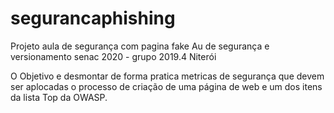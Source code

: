 # segurancaphishing
Projeto aula de segurança com pagina fake
Au de segurança e versionamento senac 2020 - grupo 2019.4 Niterói


O Objetivo e desmontar de forma pratica metricas de segurança que devem ser aplocadas o processo de criação de uma página de web e um dos itens da lista Top da OWASP.
